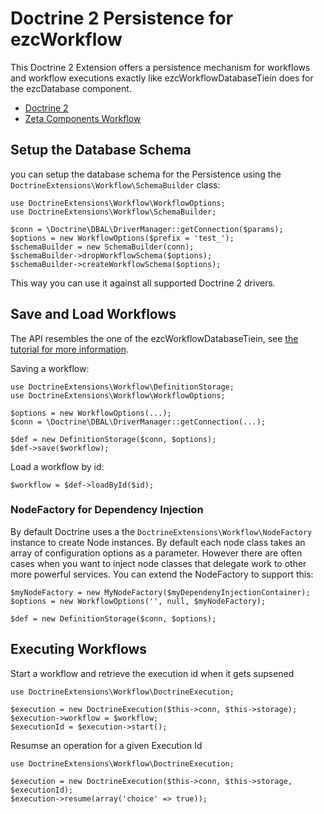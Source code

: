 # Doctrine 2 Persistence for ezcWorkflow

This Doctrine 2 Extension offers a persistence mechanism for workflows and workflow executions exactly like ezcWorkflowDatabaseTiein does for the ezcDatabase component.

* [Doctrine 2](http://www.doctrine-project.org)
* [Zeta Components Workflow](http://www.ezcomponents.org/docs/api/trunk/introduction_Workflow.html)

## Setup the Database Schema

you can setup the database schema for the Persistence using the `DoctrineExtensions\Workflow\SchemaBuilder`
class:

    use DoctrineExtensions\Workflow\WorkflowOptions;
    use DoctrineExtensions\Workflow\SchemaBuilder;

    $conn = \Doctrine\DBAL\DriverManager::getConnection($params);
    $options = new WorkflowOptions($prefix = 'test_');
    $schemaBuilder = new SchemaBuilder(conn);
    $schemaBuilder->dropWorkflowSchema($options);
    $schemaBuilder->createWorkflowSchema($options);

This way you can use it against all supported Doctrine 2 drivers.

## Save and Load Workflows

The API resembles the one of the ezcWorkflowDatabaseTiein, see [the tutorial for more information](http://www.ezcomponents.org/docs/api/trunk/introduction_WorkflowDatabaseTiein.html).

Saving a workflow:

    use DoctrineExtensions\Workflow\DefinitionStorage;
    use DoctrineExtensions\Workflow\WorkflowOptions;

    $options = new WorkflowOptions(...);
    $conn = \Doctrine\DBAL\DriverManager::getConnection(...);

    $def = new DefinitionStorage($conn, $options);
    $def->save($workflow);

Load a workflow by id:

    $workflow = $def->loadById($id);

### NodeFactory for Dependency Injection

By default Doctrine uses a the `DoctrineExtensions\Workflow\NodeFactory` instance to create
Node instances. By default each node class takes an array of configuration options as a parameter.
However there are often cases when you want to inject node classes that delegate work to other
more powerful services. You can extend the NodeFactory to support this:

    $myNodeFactory = new MyNodeFactory($myDependenyInjectionContainer);
    $options = new WorkflowOptions('', null, $myNodeFactory);

    $def = new DefinitionStorage($conn, $options);

## Executing Workflows

Start a workflow and retrieve the execution id when it gets supsened

    use DoctrineExtensions\Workflow\DoctrineExecution;

    $execution = new DoctrineExecution($this->conn, $this->storage);
    $execution->workflow = $workflow;
    $executionId = $execution->start();

Resumse an operation for a given Execution Id

    use DoctrineExtensions\Workflow\DoctrineExecution;

    $execution = new DoctrineExecution($this->conn, $this->storage, $executionId);
    $execution->resume(array('choice' => true));
